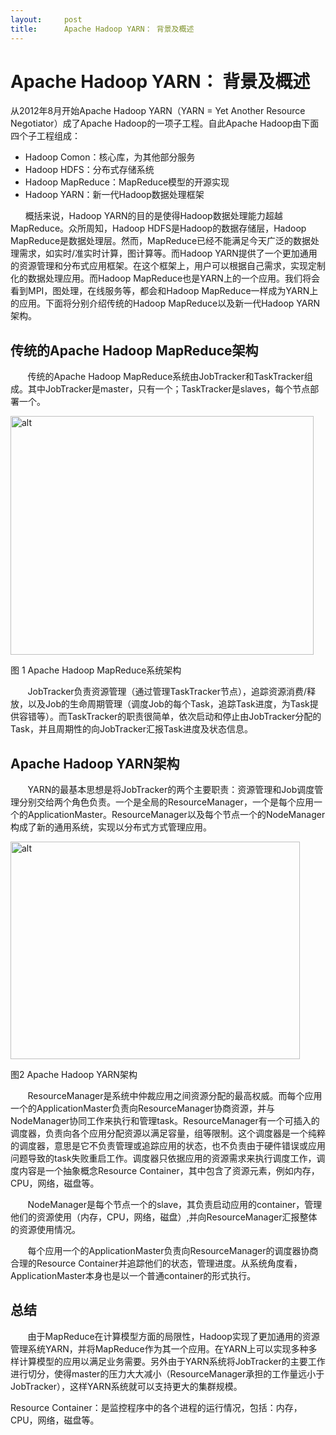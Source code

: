 ```yaml
---
layout:     post
title:      Apache Hadoop YARN： 背景及概述
---
```

<div id="article_content" class="article_content clearfix csdn-tracking-statistics" data-pid="blog" data-mod="popu_307" data-dsm="post">
								            <link rel="stylesheet" href="https://csdnimg.cn/release/phoenix/template/css/ck_htmledit_views-f76675cdea.css">
						<div class="htmledit_views" id="content_views">
                <h1>Apache Hadoop YARN： 背景及概述</h1>

<p>从2012年8月开始Apache Hadoop YARN（YARN = Yet Another Resource Negotiator）成了Apache Hadoop的一项子工程。自此Apache Hadoop由下面四个子工程组成：</p>

<ul><li>Hadoop Comon：核心库，为其他部分服务</li>
	<li>Hadoop HDFS：分布式存储系统</li>
	<li>Hadoop MapReduce：MapReduce模型的开源实现</li>
	<li>Hadoop YARN：新一代Hadoop数据处理框架</li>
</ul><p>      概括来说，Hadoop YARN的目的是使得Hadoop数据处理能力超越MapReduce。众所周知，Hadoop HDFS是Hadoop的数据存储层，Hadoop MapReduce是数据处理层。然而，MapReduce已经不能满足今天广泛的数据处理需求，如实时/准实时计算，图计算等。而Hadoop YARN提供了一个更加通用的资源管理和分布式应用框架。在这个框架上，用户可以根据自己需求，实现定制化的数据处理应用。而Hadoop MapReduce也是YARN上的一个应用。我们将会看到MPI，图处理，在线服务等，都会和Hadoop MapReduce一样成为YARN上的应用。下面将分别介绍传统的Hadoop MapReduce以及新一代Hadoop YARN架构。</p>

<h2><a name="t0"></a>传统的Apache Hadoop MapReduce架构</h2>

<p>       传统的Apache Hadoop MapReduce系统由JobTracker和TaskTracker组成。其中JobTracker是master，只有一个；TaskTracker是slaves，每个节点部署一个。</p>

<p><img alt="alt" class="has" height="382" src="http://hortonworks.com/wp-content/uploads/2012/08/MRArch.png" width="485"></p>

<p>图 1 Apache Hadoop MapReduce系统架构</p>

<p>       JobTracker负责资源管理（通过管理TaskTracker节点），追踪资源消费/释放，以及Job的生命周期管理（调度Job的每个Task，追踪Task进度，为Task提供容错等）。而TaskTracker的职责很简单，依次启动和停止由JobTracker分配的Task，并且周期性的向JobTracker汇报Task进度及状态信息。</p>

<h2><a name="t1"></a>Apache Hadoop YARN架构</h2>

<p>       YARN的最基本思想是将JobTracker的两个主要职责：资源管理和Job调度管理分别交给两个角色负责。一个是全局的ResourceManager，一个是每个应用一个的ApplicationMaster。ResourceManager以及每个节点一个的NodeManager构成了新的通用系统，实现以分布式方式管理应用。</p>

<p><img alt="alt" class="has" height="348" src="http://hortonworks.com/wp-content/uploads/2012/08/YARNArch.png" width="463"></p>

<p>图2 Apache Hadoop YARN架构</p>

<p>       ResourceManager是系统中仲裁应用之间资源分配的最高权威。而每个应用一个的ApplicationMaster负责向ResourceManager协商资源，并与NodeManager协同工作来执行和管理task。ResourceManager有一个可插入的调度器，负责向各个应用分配资源以满足容量，组等限制。这个调度器是一个纯粹的调度器，意思是它不负责管理或追踪应用的状态，也不负责由于硬件错误或应用问题导致的task失败重启工作。调度器只依据应用的资源需求来执行调度工作，调度内容是一个抽象概念Resource Container，其中包含了资源元素，例如内存，CPU，网络，磁盘等。</p>

<p>       NodeManager是每个节点一个的slave，其负责启动应用的container，管理他们的资源使用（内存，CPU，网络，磁盘）,并向ResourceManager汇报整体的资源使用情况。</p>

<p>       每个应用一个的ApplicationMaster负责向ResourceManager的调度器协商合理的Resource Container并追踪他们的状态，管理进度。从系统角度看，ApplicationMaster本身也是以一个普通container的形式执行。</p>

<h2><a name="t2"></a>总结</h2>

<p>       由于MapReduce在计算模型方面的局限性，Hadoop实现了更加通用的资源管理系统YARN，并将MapReduce作为其一个应用。在YARN上可以实现多种多样计算模型的应用以满足业务需要。另外由于YARN系统将JobTracker的主要工作进行切分，使得master的压力大大减小（ResourceManager承担的工作量远小于JobTracker），这样YARN系统就可以支持更大的集群规模。</p>

<p>Resource Container：是监控程序中的各个进程的运行情况，包括：内存，CPU，网络，磁盘等。</p>            </div>
                </div>